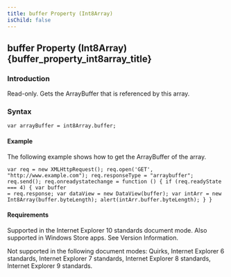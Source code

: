 ```yaml
---
title: buffer Property (Int8Array)
isChild: false
---
```


## buffer Property (Int8Array) {buffer_property_int8array_title}

### Introduction 

 Read-only. Gets the ArrayBuffer that is referenced by this array.

### Syntax 

```
var arrayBuffer = int8Array.buffer;
```

#### Example 

<p xmlns:util="util">
  The following example shows how to get the ArrayBuffer of the array.
</p>

```
var req = new XMLHttpRequest(); req.open('GET', "http://www.example.com"); req.responseType = "arraybuffer"; req.send(); req.onreadystatechange = function () { if (req.readyState === 4) { var buffer
= req.response; var dataView = new DataView(buffer); var intArr = new Int8Array(buffer.byteLength); alert(intArr.buffer.byteLength); } }
```

#### Requirements 

<div id="requirementsTitleSection" class="section" name="collapseableSection" style="">
  <p xmlns:util="util"></p>
  <p>
    Supported in the Internet Explorer 10 standards document mode. Also supported in Windows Store apps. See Version Information.
  </p>
  <p>
    Not supported in the following document modes: Quirks, Internet Explorer 6 standards, Internet Explorer 7 standards, Internet Explorer 8 standards, Internet Explorer 9 standards.
  </p>
</div>

